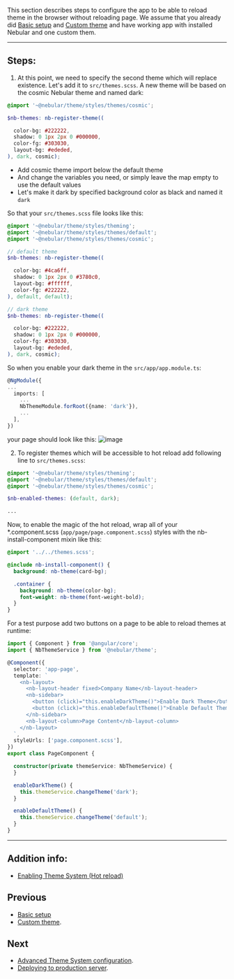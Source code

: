 This section describes steps to configure the app to be able to reload theme in the browser without reloading page. We assume that you already did [Basic setup](#/docs/ngxadmin-tutorials/themes-tutorial-basic-setup) and [Custom theme](#/docs/ngxadmin-tutorials/themes-tutorial-custom-theme) and have working app with installed Nebular and one custom them.

<hr class="section-end">

## Steps:

1) At this point, we need to specify the second theme which will replace existence. Let's add it to `src/themes.scss`. A new theme will be based on the cosmic Nebular theme and named dark:

```scss
@import '~@nebular/theme/styles/themes/cosmic';

$nb-themes: nb-register-theme((

  color-bg: #222222,
  shadow: 0 1px 2px 0 #000000,
  color-fg: #303030,
  layout-bg: #ededed,
), dark, cosmic);
```
* Add cosmic theme import below the default theme
* And change the variables you need, or simply leave the map empty to use the default values
* Let's make it dark by specified background color as black and named it `dark`

So that your `src/themes.scss` file looks like this:

```scss
@import '~@nebular/theme/styles/theming';
@import '~@nebular/theme/styles/themes/default';
@import '~@nebular/theme/styles/themes/cosmic';

// default theme
$nb-themes: nb-register-theme((

  color-bg: #4ca6ff,
  shadow: 0 1px 2px 0 #3780c0,
  layout-bg: #ffffff,
  color-fg: #222222,
), default, default);

// dark theme
$nb-themes: nb-register-theme((

  color-bg: #222222,
  shadow: 0 1px 2px 0 #000000,
  color-fg: #303030,
  layout-bg: #ededed,
), dark, cosmic);
```

So when you enable your dark theme in the `src/app/app.module.ts`:
```typescript
@NgModule({
...
  imports: [
    ...
    NbThemeModule.forRoot({name: 'dark'}),
    ...
  ],
})
```
your page should look like this:
![image](assets/images/articles/dark-theme.png)
 
2) To register themes which will be accessible to hot reload add following line to `src/themes.scss`:
```scss
@import '~@nebular/theme/styles/theming';
@import '~@nebular/theme/styles/themes/default';
@import '~@nebular/theme/styles/themes/cosmic';

$nb-enabled-themes: (default, dark);

...
```

Now, to enable the magic of the hot reload, wrap all of your *.component.scss (`app/page/page.component.scss`) styles with the nb-install-component mixin like this:

```scss
@import '../../themes.scss';

@include nb-install-component() {
  background: nb-theme(card-bg);

  .container {
    background: nb-theme(color-bg);
    font-weight: nb-theme(font-weight-bold);
  }
}
```

For a test purpose add two buttons on a page to be able to reload themes at runtime:
```typescript
import { Component } from '@angular/core';
import { NbThemeService } from '@nebular/theme';

@Component({
  selector: 'app-page',
  template: `
    <nb-layout>
      <nb-layout-header fixed>Company Name</nb-layout-header>
      <nb-sidebar>
        <button (click)="this.enableDarkTheme()">Enable Dark Theme</button>
        <button (click)="this.enableDefaultTheme()">Enable Default Theme</button>
      </nb-sidebar>
      <nb-layout-column>Page Content</nb-layout-column>
    </nb-layout>
  `,
  styleUrls: ['page.component.scss'],
})
export class PageComponent {

  constructor(private themeService: NbThemeService) {
  }

  enableDarkTheme() {
    this.themeService.changeTheme('dark');
  }

  enableDefaultTheme() {
    this.themeService.changeTheme('default');
  }
}
```
<hr class="section-end">

## Addition info:
* [Enabling Theme System (Hot reload)](#/docs/guides/enabling-theme-system-hot-reload)

## Previous
* [Basic setup](#/docs/ngxadmin-tutorials/themes-tutorial-basic-setup)
* [Custom theme](#/docs/ngxadmin-tutorials/themes-tutorial-custom-theme).

## Next
- [Advanced Theme System configuration](#/docs/guides/enabling-theme-system).
- [Deploying to production server](#/docs/guides/server-deployment).
